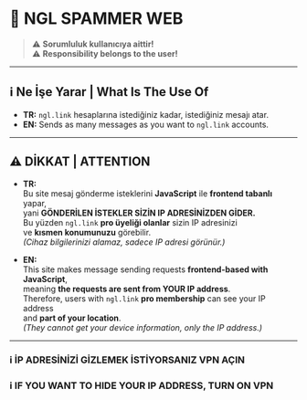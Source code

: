 # 🚀 NGL SPAMMER WEB

> ⚠ **Sorumluluk kullanıcıya aittir!**  
> ⚠ **Responsibility belongs to the user!**

---

## ℹ️ Ne İşe Yarar | What Is The Use Of

- **TR:** `ngl.link` hesaplarına istediğiniz kadar, istediğiniz mesajı atar.  
- **EN:** Sends as many messages as you want to `ngl.link` accounts.

---

## ⚠️ DİKKAT | ATTENTION

- **TR:**  
  Bu site mesaj gönderme isteklerini **JavaScript** ile **frontend tabanlı** yapar,  
  yani **GÖNDERİLEN İSTEKLER SİZİN IP ADRESİNİZDEN GİDER.**  
  Bu yüzden `ngl.link` **pro üyeliği olanlar** sizin IP adresinizi  
  ve **kısmen konumunuzu** görebilir.  
  _(Cihaz bilgilerinizi alamaz, sadece IP adresi görünür.)_

- **EN:**  
  This site makes message sending requests **frontend-based with JavaScript**,  
  meaning **the requests are sent from YOUR IP address**.  
  Therefore, users with `ngl.link` **pro membership** can see your IP address  
  and **part of your location**.  
  _(They cannot get your device information, only the IP address.)_

---

### ℹ İP ADRESİNİZİ GİZLEMEK İSTİYORSANIZ VPN AÇIN
### ℹ IF YOU WANT TO HIDE YOUR IP ADDRESS, TURN ON VPN
